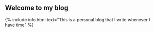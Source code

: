 ## Welcome to my blog

{% include info.html text="This is a personal blog that I write whenever I have time" %}
